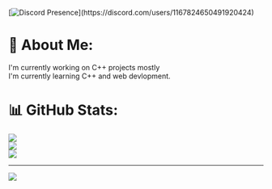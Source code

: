 [![Discord Presence](https://lanyard.cnrad.dev/api/1167824650491920424?theme=light&bg=809ecf&animated=false&hideDiscrim=false&borderRadius=30px&idleMessage=appearing%20offline!)](https://discord.com/users/1167824650491920424)



# 💫 About Me:
I'm currently working on C++ projects mostly<br>I'm currently learning C++ and web devlopment.<br>

# 📊 GitHub Stats:
![](https://github-readme-stats.vercel.app/api?username=lucasisud&theme=dark&hide_border=false&include_all_commits=true&count_private=true)<br/>
![](https://nirzak-streak-stats.vercel.app/?user=lucasisud&theme=dark&hide_border=false)<br/>
![](https://github-readme-stats.vercel.app/api/top-langs/?username=lucasisud&theme=dark&hide_border=false&include_all_commits=true&count_private=true&layout=compact)

---
[![](https://visitcount.itsvg.in/api?id=lucasisud&icon=0&color=0)](https://visitcount.itsvg.in)

<!-- Proudly created with GPRM ( https://gprm.itsvg.in ) -->
